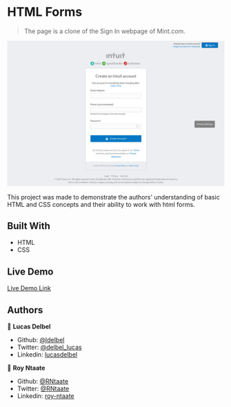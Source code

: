 # HTML Forms

> The page is a clone of the Sign In webpage of Mint.com.

![screenshot](./images/screenshot.png)

This project was made to demonstrate the authors' understanding of basic HTML and CSS concepts and their ability to work with html forms.

## Built With
- HTML
- CSS

## Live Demo

[Live Demo Link](https://rawcdn.githack.com/RNtaate/Forms-project-roy-lucas/d831b97cde46ce0259249ca827eb63fdbf355677/index.html)

## Authors

👤 **Lucas Delbel**

- Github: [@ldelbel](https://github.com/ldelbel)
- Twitter: [@delbel_lucas](https://twitter.com/delbel_lucas)
- Linkedin: [lucasdelbel](https://linkedin.com/in/lucasdelbel)

👤 **Roy Ntaate**

- Github: [@RNtaate](https://github.com/RNtaate)
- Twitter: [@RNtaate](https://twitter.com/RNtaate)
- Linkedin: [roy-ntaate](https://linkedin.com/in/roy-ntaate)

